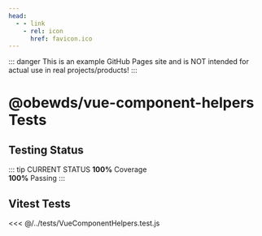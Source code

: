 ```yaml
---
head:
  - - link
    - rel: icon
      href: favicon.ico
---
```



::: danger
This is an example GitHub Pages site and is NOT intended for actual use in real projects/products!
:::




# @obewds/vue-component-helpers Tests



## Testing Status

::: tip CURRENT STATUS
**100%** Coverage  
**100%** Passing
:::



## Vitest Tests

<<< @/../tests/VueComponentHelpers.test.js